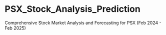 # PSX_Stock_Analysis_Prediction
Comprehensive Stock Market Analysis and Forecasting for PSX (Feb 2024 - Feb 2025)
